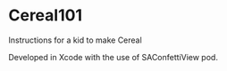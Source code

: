 # Cereal101
Instructions for a kid to make Cereal

Developed in Xcode with the use of SAConfettiView pod.
